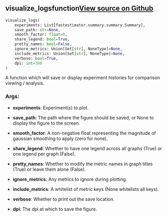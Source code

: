 ## visualize_logs<span class="tag">function</span><a class="sourcelink" href=https://github.com/fastestimator/fastestimator/blob/r1.2/fastestimator/summary/logs/log_plot.py/#L421-L460>View source on Github</a>
```python
visualize_logs(
	experiments: List[fastestimator.summary.summary.Summary],
	save_path: str=None,
	smooth_factor: float=0,
	share_legend: bool=True,
	pretty_names: bool=False,
	ignore_metrics: Union[Set[str], NoneType]=None,
	include_metrics: Union[Set[str], NoneType]=None,
	verbose: bool=True,
	dpi: int=300
)
```
A function which will save or display experiment histories for comparison viewing / analysis.


<h3>Args:</h3>


* **experiments**: Experiment(s) to plot.

* **save_path**: The path where the figure should be saved, or None to display the figure to the screen.

* **smooth_factor**: A non-negative float representing the magnitude of gaussian smoothing to apply (zero for none).

* **share_legend**: Whether to have one legend across all graphs (True) or one legend per graph (False).

* **pretty_names**: Whether to modify the metric names in graph titles (True) or leave them alone (False).

* **ignore_metrics**: Any metrics to ignore during plotting.

* **include_metrics**: A whitelist of metric keys (None whitelists all keys).

* **verbose**: Whether to print out the save location.

* **dpi**: The dpi at which to save the figure.

